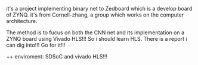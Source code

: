 it's a project implementing binary net to Zedboard which is a develop board of ZYNQ.
it's from Cornell-zhang, a group which works on the computer architecture.

The method is to fucus on both the CNN net and its implementation on a ZYNQ board using Vivado HLS!!!
So i should learn HLS. There is a report i can dig into!!! Go for it!!!

++ enviroment: SDSoC and vivado HLS!!!
